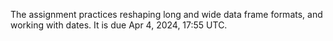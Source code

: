 The assignment practices reshaping long and wide data frame formats, and working with dates. It is due Apr 4, 2024, 17:55 UTC. 
